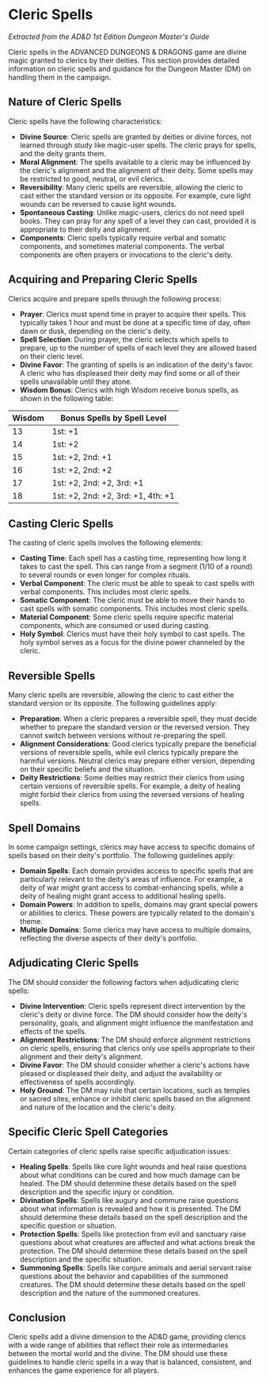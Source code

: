 # Cleric Spells

*Extracted from the AD&D 1st Edition Dungeon Master's Guide*

Cleric spells in the ADVANCED DUNGEONS & DRAGONS game are divine magic granted to clerics by their deities. This section provides detailed information on cleric spells and guidance for the Dungeon Master (DM) on handling them in the campaign.

## Nature of Cleric Spells

Cleric spells have the following characteristics:

- **Divine Source**: Cleric spells are granted by deities or divine forces, not learned through study like magic-user spells. The cleric prays for spells, and the deity grants them.
- **Moral Alignment**: The spells available to a cleric may be influenced by the cleric's alignment and the alignment of their deity. Some spells may be restricted to good, neutral, or evil clerics.
- **Reversibility**: Many cleric spells are reversible, allowing the cleric to cast either the standard version or its opposite. For example, cure light wounds can be reversed to cause light wounds.
- **Spontaneous Casting**: Unlike magic-users, clerics do not need spell books. They can pray for any spell of a level they can cast, provided it is appropriate to their deity and alignment.
- **Components**: Cleric spells typically require verbal and somatic components, and sometimes material components. The verbal components are often prayers or invocations to the cleric's deity.

## Acquiring and Preparing Cleric Spells

Clerics acquire and prepare spells through the following process:

- **Prayer**: Clerics must spend time in prayer to acquire their spells. This typically takes 1 hour and must be done at a specific time of day, often dawn or dusk, depending on the cleric's deity.
- **Spell Selection**: During prayer, the cleric selects which spells to prepare, up to the number of spells of each level they are allowed based on their cleric level.
- **Divine Favor**: The granting of spells is an indication of the deity's favor. A cleric who has displeased their deity may find some or all of their spells unavailable until they atone.
- **Wisdom Bonus**: Clerics with high Wisdom receive bonus spells, as shown in the following table:

| Wisdom | Bonus Spells by Spell Level |
|--------|----------------------------|
| 13     | 1st: +1                    |
| 14     | 1st: +2                    |
| 15     | 1st: +2, 2nd: +1           |
| 16     | 1st: +2, 2nd: +2           |
| 17     | 1st: +2, 2nd: +2, 3rd: +1  |
| 18     | 1st: +2, 2nd: +2, 3rd: +1, 4th: +1 |

## Casting Cleric Spells

The casting of cleric spells involves the following elements:

- **Casting Time**: Each spell has a casting time, representing how long it takes to cast the spell. This can range from a segment (1/10 of a round) to several rounds or even longer for complex rituals.
- **Verbal Component**: The cleric must be able to speak to cast spells with verbal components. This includes most cleric spells.
- **Somatic Component**: The cleric must be able to move their hands to cast spells with somatic components. This includes most cleric spells.
- **Material Component**: Some cleric spells require specific material components, which are consumed or used during casting.
- **Holy Symbol**: Clerics must have their holy symbol to cast spells. The holy symbol serves as a focus for the divine power channeled by the cleric.

## Reversible Spells

Many cleric spells are reversible, allowing the cleric to cast either the standard version or its opposite. The following guidelines apply:

- **Preparation**: When a cleric prepares a reversible spell, they must decide whether to prepare the standard version or the reversed version. They cannot switch between versions without re-preparing the spell.
- **Alignment Considerations**: Good clerics typically prepare the beneficial versions of reversible spells, while evil clerics typically prepare the harmful versions. Neutral clerics may prepare either version, depending on their specific beliefs and the situation.
- **Deity Restrictions**: Some deities may restrict their clerics from using certain versions of reversible spells. For example, a deity of healing might forbid their clerics from using the reversed versions of healing spells.

## Spell Domains

In some campaign settings, clerics may have access to specific domains of spells based on their deity's portfolio. The following guidelines apply:

- **Domain Spells**: Each domain provides access to specific spells that are particularly relevant to the deity's areas of influence. For example, a deity of war might grant access to combat-enhancing spells, while a deity of healing might grant access to additional healing spells.
- **Domain Powers**: In addition to spells, domains may grant special powers or abilities to clerics. These powers are typically related to the domain's theme.
- **Multiple Domains**: Some clerics may have access to multiple domains, reflecting the diverse aspects of their deity's portfolio.

## Adjudicating Cleric Spells

The DM should consider the following factors when adjudicating cleric spells:

- **Divine Intervention**: Cleric spells represent direct intervention by the cleric's deity or divine force. The DM should consider how the deity's personality, goals, and alignment might influence the manifestation and effects of the spells.
- **Alignment Restrictions**: The DM should enforce alignment restrictions on cleric spells, ensuring that clerics only use spells appropriate to their alignment and their deity's alignment.
- **Divine Favor**: The DM should consider whether a cleric's actions have pleased or displeased their deity, and adjust the availability or effectiveness of spells accordingly.
- **Holy Ground**: The DM may rule that certain locations, such as temples or sacred sites, enhance or inhibit cleric spells based on the alignment and nature of the location and the cleric's deity.

## Specific Cleric Spell Categories

Certain categories of cleric spells raise specific adjudication issues:

- **Healing Spells**: Spells like cure light wounds and heal raise questions about what conditions can be cured and how much damage can be healed. The DM should determine these details based on the spell description and the specific injury or condition.
- **Divination Spells**: Spells like augury and commune raise questions about what information is revealed and how it is presented. The DM should determine these details based on the spell description and the specific question or situation.
- **Protection Spells**: Spells like protection from evil and sanctuary raise questions about what creatures are affected and what actions break the protection. The DM should determine these details based on the spell description and the specific situation.
- **Summoning Spells**: Spells like conjure animals and aerial servant raise questions about the behavior and capabilities of the summoned creatures. The DM should determine these details based on the spell description and the nature of the summoned creatures.

## Conclusion

Cleric spells add a divine dimension to the AD&D game, providing clerics with a wide range of abilities that reflect their role as intermediaries between the mortal world and the divine. The DM should use these guidelines to handle cleric spells in a way that is balanced, consistent, and enhances the game experience for all players.
